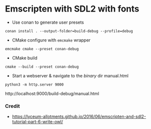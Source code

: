 # Emscripten with SDL2 with fonts

* Use conan to generate user presets
```commandline
conan install . --output-folder=build-debug --profile=debug
```

* CMake configure with `emcmake` wrapper
```commandline
emcmake cmake --preset conan-debug
```

* CMake build
```commandline
cmake --build --preset conan-debug 
```

* Start a webserver & navigate to the *binary* dir manual.html
```commandline
python3 -m http.server 9000
```
http://localhost:9000/build-debug/manual.html

### Credit
* https://lyceum-allotments.github.io/2016/06/emscripten-and-sdl2-tutorial-part-6-write-owl/
